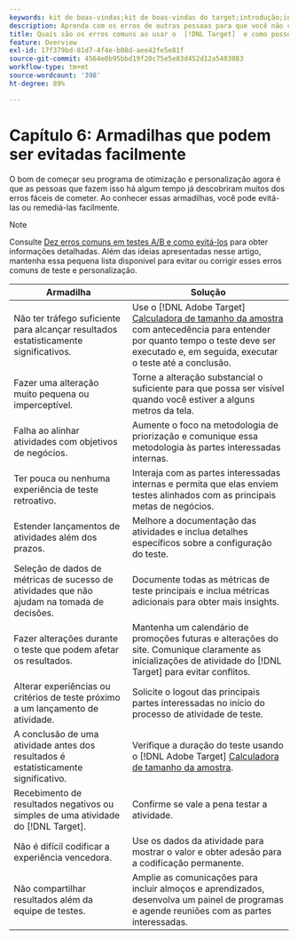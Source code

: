 ```yaml
---
keywords: kit de boas-vindas;kit de boas-vindas do target;introdução;introdução do
description: Aprenda com os erros de outras pessoas para que você não cometa os mesmos ao usar o Adobe  [!DNL Target]  como parte da sua estratégia de teste e personalização.
title: Quais são os erros comuns ao usar o  [!DNL Target]  e como posso evitá-los?
feature: Overview
exl-id: 17f379bd-81d7-4f4e-b08d-aee42fe5e81f
source-git-commit: 4564e0b95bbd19f20c75e5e83d452d12a5403083
workflow-type: tm+mt
source-wordcount: '398'
ht-degree: 89%

---
```


# Capítulo 6: Armadilhas que podem ser evitadas facilmente

O bom de começar seu programa de otimização e personalização agora é que as pessoas que fazem isso há algum tempo já descobriram muitos dos erros fáceis de cometer. Ao conhecer essas armadilhas, você pode evitá-las ou remediá-las facilmente.

>[!NOTE]
>
>Consulte [Dez erros comuns em testes A/B e como evitá-los](/help/main/c-activities/t-test-ab/common-ab-testing-pitfalls.md) para obter informações detalhadas. Além das ideias apresentadas nesse artigo, mantenha essa pequena lista disponível para evitar ou corrigir esses erros comuns de teste e personalização.

| Armadilha | Solução |
| --- | --- |
| Não ter tráfego suficiente para alcançar resultados estatisticamente significativos. | Use o [!DNL Adobe Target] [Calculadora de tamanho da amostra](/help/main/c-activities/t-test-ab/sample-size-determination.md#section_6B8725BD704C4AFE939EF2A6B6E834E6) com antecedência para entender por quanto tempo o teste deve ser executado e, em seguida, executar o teste até a conclusão. |
| Fazer uma alteração muito pequena ou imperceptível. | Torne a alteração substancial o suficiente para que possa ser visível quando você estiver a alguns metros da tela. |
| Falha ao alinhar atividades com objetivos de negócios. | Aumente o foco na metodologia de priorização e comunique essa metodologia às partes interessadas internas. |
| Ter pouca ou nenhuma experiência de teste retroativo. | Interaja com as partes interessadas internas e permita que elas enviem testes alinhados com as principais metas de negócios. |
| Estender lançamentos de atividades além dos prazos. | Melhore a documentação das atividades e inclua detalhes específicos sobre a configuração do teste. |
| Seleção de dados de métricas de sucesso de atividades que não ajudam na tomada de decisões. | Documente todas as métricas de teste principais e inclua métricas adicionais para obter mais insights. |
| Fazer alterações durante o teste que podem afetar os resultados. | Mantenha um calendário de promoções futuras e alterações do site. Comunique claramente as inicializações de atividade do [!DNL Target] para evitar conflitos. |
| Alterar experiências ou critérios de teste próximo a um lançamento de atividade. | Solicite o logout das principais partes interessadas no início do processo de atividade de teste. |
| A conclusão de uma atividade antes dos resultados é estatisticamente significativo. | Verifique a duração do teste usando o [!DNL Adobe Target] [Calculadora de tamanho da amostra](/help/main/c-activities/t-test-ab/sample-size-determination.md#section_6B8725BD704C4AFE939EF2A6B6E834E6). |
| Recebimento de resultados negativos ou simples de uma atividade do [!DNL Target]. | Confirme se vale a pena testar a atividade. |
| Não é difícil codificar a experiência vencedora. | Use os dados da atividade para mostrar o valor e obter adesão para a codificação permanente. |
| Não compartilhar resultados além da equipe de testes. | Amplie as comunicações para incluir almoços e aprendizados, desenvolva um painel de programas e agende reuniões com as partes interessadas. |
